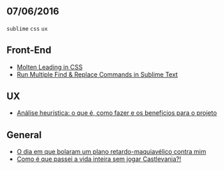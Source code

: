 07/06/2016
----------

`sublime` `css` `ux` 

## Front-End

- [Molten Leading in CSS](https://css-tricks.com/molten-leading-css/)
- [Run Multiple Find & Replace Commands in Sublime Text](https://css-tricks.com/run-multiple-find-replace-commands-sublime-text/)

## UX
 
- [Análise heurística: o que é, como fazer e os benefícios para o projeto](http://arquiteturadeinformacao.com/user-experience/analise-heuristica-o-que-e-como-fazer-e-os-beneficios-para-o-projeto/)
 
## General

- [O dia em que bolaram um plano retardo-maquiavélico contra mim](http://hbdia.com/a-internet-e-foda/o-dia-em-que-bolaram-um-plano-retardo-maquiavelico-contra-mim/)
- [Como é que passei a vida inteira sem jogar Castlevania?!](http://hbdia.com/game/como-e-que-passei-a-vida-inteira-sem-jogar-castlevania/)
